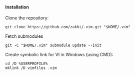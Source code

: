 #### Installation

Clone the repository:

    git clone https://github.com/zakhi/.vim.git "$HOME/.vim"
    
Fetch submodules

    git -C "$HOME/.vim" submodule update --init

Create symbolic link for VI in Windows (using CMD):

    cd /D %USERPROFILE%
    mklink /D vimfiles .vim

